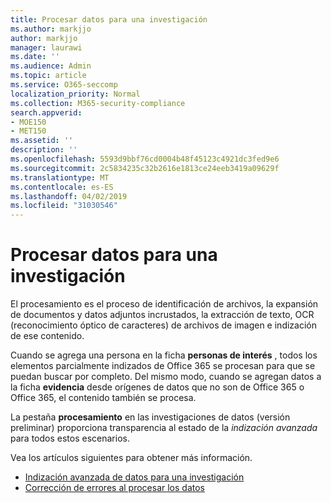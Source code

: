```yaml
---
title: Procesar datos para una investigación
ms.author: markjjo
author: markjjo
manager: laurawi
ms.date: ''
ms.audience: Admin
ms.topic: article
ms.service: O365-seccomp
localization_priority: Normal
ms.collection: M365-security-compliance
search.appverid:
- MOE150
- MET150
ms.assetid: ''
description: ''
ms.openlocfilehash: 5593d9bbf76cd0004b48f45123c4921dc3fed9e6
ms.sourcegitcommit: 2c5834235c32b2616e1813ce24eeb3419a09629f
ms.translationtype: MT
ms.contentlocale: es-ES
ms.lasthandoff: 04/02/2019
ms.locfileid: "31030546"
---
```

# <a name="process-data-for-an-investigation"></a>Procesar datos para una investigación

El procesamiento es el proceso de identificación de archivos, la expansión de documentos y datos adjuntos incrustados, la extracción de texto, OCR (reconocimiento óptico de caracteres) de archivos de imagen e indización de ese contenido.  

Cuando se agrega una persona en la ficha **personas de interés** , todos los elementos parcialmente indizados de Office 365 se procesan para que se puedan buscar por completo.  Del mismo modo, cuando se agregan datos a la ficha **evidencia** desde orígenes de datos que no son de Office 365 o Office 365, el contenido también se procesa.

La pestaña **procesamiento** en las investigaciones de datos (versión preliminar) proporciona transparencia al estado de la *indización avanzada* para todos estos escenarios.

Vea los artículos siguientes para obtener más información.

- [Indización avanzada de datos para una investigación](index-data-people-of-interest.md)
- [Corrección de errores al procesar los datos](error-remediation.md)
